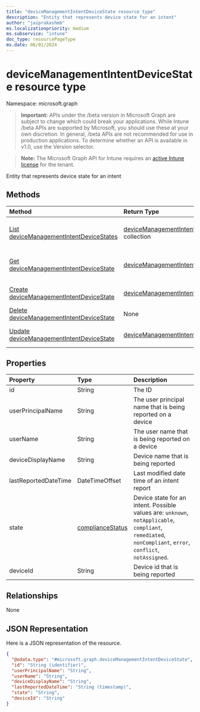 ```yaml
---
title: "deviceManagementIntentDeviceState resource type"
description: "Entity that represents device state for an intent"
author: "jaiprakashmb"
ms.localizationpriority: medium
ms.subservice: "intune"
doc_type: resourcePageType
ms.date: 08/01/2024
---
```


# deviceManagementIntentDeviceState resource type

Namespace: microsoft.graph

> **Important:** APIs under the /beta version in Microsoft Graph are subject to change which could break your applications. While Intune /beta APIs are supported by Microsoft, you should use these at your own discretion. In general, /beta APIs are not recommended for use in production applications. To determine whether an API is available in v1.0, use the Version selector.

> **Note:** The Microsoft Graph API for Intune requires an [active Intune license](https://go.microsoft.com/fwlink/?linkid=839381) for the tenant.

Entity that represents device state for an intent

## Methods
|Method|Return Type|Description|
|:---|:---|:---|
|[List deviceManagementIntentDeviceStates](../api/intune-deviceintent-devicemanagementintentdevicestate-list.md)|[deviceManagementIntentDeviceState](../resources/intune-deviceintent-devicemanagementintentdevicestate.md) collection|List properties and relationships of the [deviceManagementIntentDeviceState](../resources/intune-deviceintent-devicemanagementintentdevicestate.md) objects.|
|[Get deviceManagementIntentDeviceState](../api/intune-deviceintent-devicemanagementintentdevicestate-get.md)|[deviceManagementIntentDeviceState](../resources/intune-deviceintent-devicemanagementintentdevicestate.md)|Read properties and relationships of the [deviceManagementIntentDeviceState](../resources/intune-deviceintent-devicemanagementintentdevicestate.md) object.|
|[Create deviceManagementIntentDeviceState](../api/intune-deviceintent-devicemanagementintentdevicestate-create.md)|[deviceManagementIntentDeviceState](../resources/intune-deviceintent-devicemanagementintentdevicestate.md)|Create a new [deviceManagementIntentDeviceState](../resources/intune-deviceintent-devicemanagementintentdevicestate.md) object.|
|[Delete deviceManagementIntentDeviceState](../api/intune-deviceintent-devicemanagementintentdevicestate-delete.md)|None|Deletes a [deviceManagementIntentDeviceState](../resources/intune-deviceintent-devicemanagementintentdevicestate.md).|
|[Update deviceManagementIntentDeviceState](../api/intune-deviceintent-devicemanagementintentdevicestate-update.md)|[deviceManagementIntentDeviceState](../resources/intune-deviceintent-devicemanagementintentdevicestate.md)|Update the properties of a [deviceManagementIntentDeviceState](../resources/intune-deviceintent-devicemanagementintentdevicestate.md) object.|

## Properties
|Property|Type|Description|
|:---|:---|:---|
|id|String|The ID|
|userPrincipalName|String|The user principal name that is being reported on a device|
|userName|String|The user name that is being reported on a device|
|deviceDisplayName|String|Device name that is being reported|
|lastReportedDateTime|DateTimeOffset|Last modified date time of an intent report|
|state|[complianceStatus](../resources/intune-shared-compliancestatus.md)|Device state for an intent. Possible values are: `unknown`, `notApplicable`, `compliant`, `remediated`, `nonCompliant`, `error`, `conflict`, `notAssigned`.|
|deviceId|String|Device id that is being reported|

## Relationships
None

## JSON Representation
Here is a JSON representation of the resource.
<!-- {
  "blockType": "resource",
  "keyProperty": "id",
  "@odata.type": "microsoft.graph.deviceManagementIntentDeviceState"
}
-->
``` json
{
  "@odata.type": "#microsoft.graph.deviceManagementIntentDeviceState",
  "id": "String (identifier)",
  "userPrincipalName": "String",
  "userName": "String",
  "deviceDisplayName": "String",
  "lastReportedDateTime": "String (timestamp)",
  "state": "String",
  "deviceId": "String"
}
```